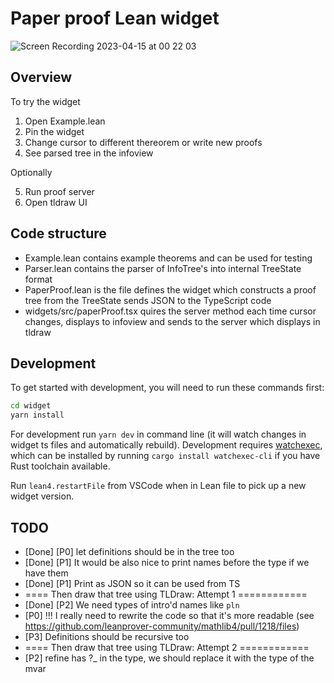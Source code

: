# Paper proof Lean widget

![Screen Recording 2023-04-15 at 00 22 03](https://user-images.githubusercontent.com/2538570/232170163-3ef1def1-932d-4f4e-ad0e-ffaaffead01a.gif)

## Overview

To try the widget

1. Open Example.lean
2. Pin the widget
3. Change cursor to different thereorem or write new proofs
4. See parsed tree in the infoview

Optionally

5. Run proof server
6. Open tldraw UI

## Code structure

- Example.lean contains example theorems and can be used for testing
- Parser.lean contains the parser of InfoTree's into internal TreeState format
- PaperProof.lean is the file defines the widget which constructs a proof tree from the TreeState sends JSON to the TypeScript code
- widgets/src/paperProof.tsx quires the server method each time cursor changes, displays to infoview and sends to the server which displays in tldraw

## Development

To get started with development, you will need to run these commands first:

```bash
cd widget
yarn install
```

For development run `yarn dev` in command line (it will watch changes in widget ts files and automatically rebuild). Development requires [watchexec](https://watchexec.github.io/), which can be installed by running `cargo install watchexec-cli` if you have Rust toolchain available.

Run `lean4.restartFile` from VSCode when in Lean file to pick up a new widget version.

## TODO

- [Done] [P0] let definitions should be in the tree too
- [Done] [P1] It would be also nice to print names before the type if we have them
- [Done] [P1] Print as JSON so it can be used from TS
- ==== Then draw that tree using TLDraw: Attempt 1 ============
- [Done] [P2] We need types of intro'd names like `pln`
- [P0] !!! I really need to rewrite the code so that it's more readable (see https://github.com/leanprover-community/mathlib4/pull/1218/files)
- [P3] Definitions should be recursive too
- ==== Then draw that tree using TLDraw: Attempt 2 ============
- [P2] refine has ?\_ in the type, we should replace it with the type of the mvar

